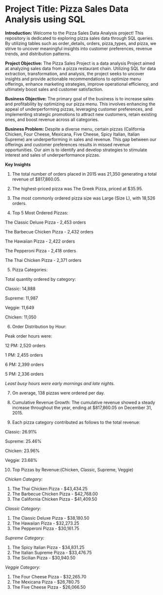 # Project Title: Pizza Sales Data Analysis using SQL
**Introduction:** Welcome to the Pizza Sales Data Analysis project! This repository is dedicated to exploring pizza sales data through SQL queries. By utilizing tables such as order_details, orders, pizza_types, and pizza, we strive to uncover meaningful insights into customer preferences, revenue trends, and distribution patterns.


**Project Objective:**
The Pizza Sales Project is a data analysis Project aimed at analyzing sales data from a pizza restaurant chain. Utilizing SQL for data extraction, transformation, and analysis, the project seeks to uncover insights and provide actionable recommendations to optimize menu offerings, enhance marketing strategies, improve operational efficiency, and ultimately boost sales and customer satisfaction.


**Business Objective:** The primary goal of the business is to increase sales and profitability by optimizing our pizza menu. This involves enhancing the appeal of underperforming pizzas, leveraging customer preferences, and implementing strategic promotions to attract new customers, retain existing ones, and boost revenue across all categories.


**Business Problem:** Despite a diverse menu, certain pizzas (California Chicken, Four Cheese, Mexicana, Five Cheese, Spicy Italian, Italian Supreme) are underperforming in sales and revenue. This gap between our offerings and customer preferences results in missed revenue opportunities. Our aim is to identify and develop strategies to stimulate interest and sales of underperformance pizzas.




**Key Insights**
1.   The total number of orders placed in 2015 was 21,350 generating a total revenue of $817,860.05.

2.   The highest-priced pizza was The Greek Pizza, priced at $35.95.

3.   The most commonly ordered pizza size was Large (Size L), with 18,526 orders.

4.   Top 5 Most Ordered Pizzas:

The Classic Deluxe Pizza - 2,453 orders

The Barbecue Chicken Pizza - 2,432 orders

The Hawaiian Pizza - 2,422 orders

The Pepperoni Pizza - 2,418 orders

The Thai Chicken Pizza - 2,371 orders


5.   Pizza Categories:

Total quantity ordered by category:

Classic: 14,888

Supreme: 11,987

Veggie: 11,649

Chicken: 11,050


6.   Order Distribution by Hour:

Peak order hours were:

12 PM: 2,520 orders

1 PM: 2,455 orders

6 PM: 2,399 orders

5 PM: 2,336 orders

*Least busy hours were early mornings and late nights.*


7.   On average, 138 pizzas were ordered per day.


8.   Cumulative Revenue Growth:
The cumulative revenue showed a steady increase throughout the year, ending at $817,860.05 on December 31, 2015.


9.   Each pizza category contributed as follows to the total revenue:

Classic: 26.91%

Supreme: 25.46%

Chicken: 23.96%

Veggie: 23.68%


10.   Top Pizzas by Revenue:(Chicken, Classic, Supreme, Veggie)

*Chicken Category:*
1. The Thai Chicken Pizza - $43,434.25
2. The Barbecue Chicken Pizza - $42,768.00
3. The California Chicken Pizza - $41,409.50 


*Classic Category:*
1. The Classic Deluxe Pizza - $38,180.50
2. The Hawaiian Pizza - $32,273.25
3. The Pepperoni Pizza - $30,161.75

*Supreme Category:*
1. The Spicy Italian Pizza - $34,831.25
2. The Italian Supreme Pizza - $33,476.75
3. The Sicilian Pizza - $30,940.50

*Veggie Category:*
1. The Four Cheese Pizza - $32,265.70
2. The Mexicana Pizza - $26,780.75
3. The Five Cheese Pizza - $26,066.50


